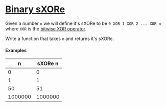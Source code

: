 # [Binary sXORe](https://www.codewars.com/kata/binary-sxore "https://www.codewars.com/kata/56d3e702fc231fdf72001779")

Given a number `n` we will define it's sXORe to be `0 XOR 1 XOR 2 ... XOR n` where `XOR` is the [bitwise XOR operator](https://en.wikipedia.org/wiki/Bitwise_operation#XOR).

Write a function that takes `n` and returns it's sXORe.

#### Examples
| n       | sXORe n |
|---------|---------|
| 0       | 0       |
| 1       | 1       |
| 50      | 51      |
| 1000000 | 1000000 |